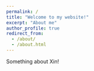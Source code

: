 ```yaml
---
permalink: /
title: "Welcome to my website!"
excerpt: "About me"
author_profile: true
redirect_from: 
  - /about/
  - /about.html
---
```


Something about Xin!

